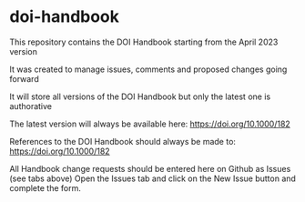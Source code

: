 # doi-handbook
This repository contains the DOI Handbook starting from the April 2023 version 

It was created to manage issues, comments and proposed changes going forward

It will store all versions of the DOI Handbook but only the latest one is authorative

The latest version will always be available here: https://doi.org/10.1000/182 

References to the DOI Handbook should always be made to: https://doi.org/10.1000/182  

All Handbook change requests should be entered here on Github as Issues (see tabs above)
Open the Issues tab and click on the New Issue button and complete the form. 
